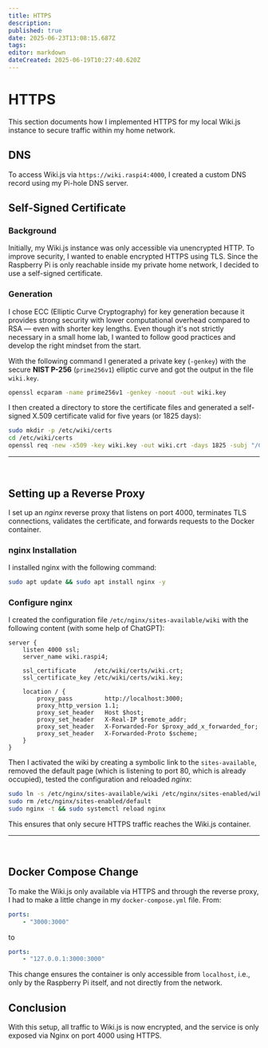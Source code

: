 ```yaml
---
title: HTTPS
description: 
published: true
date: 2025-06-23T13:08:15.687Z
tags: 
editor: markdown
dateCreated: 2025-06-19T10:27:40.620Z
---
```


# HTTPS
This section documents how I implemented HTTPS for my local Wiki.js instance to secure traffic within my home network.

## DNS
To access Wiki.js via `https://wiki.raspi4:4000`, I created a custom DNS record using my Pi-hole DNS server.


## Self-Signed Certificate
### Background
Initially, my Wiki.js instance was only accessible via unencrypted HTTP. To improve security, I wanted to enable encrypted HTTPS using TLS. Since the Raspberry Pi is only reachable inside my private home network, I decided to use a self-signed certificate.

### Generation
I chose ECC (Elliptic Curve Cryptography) for key generation because it provides strong security with lower computational overhead compared to RSA — even with shorter key lengths.
Even though it's not strictly necessary in a small home lab, I wanted to follow good practices and develop the right mindset from the start.

With the following command I generated a private key (`-genkey`) with the secure **NIST P-256** (`prime256v1`) elliptic curve and got the output in the file `wiki.key`.

```bash
openssl ecparam -name prime256v1 -genkey -noout -out wiki.key
```

I then created a directory to store the certificate files and generated a self-signed X.509 certificate valid for five years (or 1825 days):


```bash
sudo mkdir -p /etc/wiki/certs
cd /etc/wiki/certs
openssl req -new -x509 -key wiki.key -out wiki.crt -days 1825 -subj "/CN=wiki.raspi4"
```

---
<br>

## Setting up a Reverse Proxy
I set up an *nginx* reverse proxy that listens on port 4000, terminates TLS connections, validates the certificate, and forwards requests to the Docker container.

### nginx Installation
I installed nginx with the following command:

```bash
sudo apt update && sudo apt install nginx -y
```

### Configure nginx
I created the configuration file `/etc/nginx/sites-available/wiki` with the following content (with some help of ChatGPT):

```nginx
server {
    listen 4000 ssl;
    server_name wiki.raspi4;

    ssl_certificate     /etc/wiki/certs/wiki.crt;
    ssl_certificate_key /etc/wiki/certs/wiki.key;

    location / {
        proxy_pass         http://localhost:3000;
        proxy_http_version 1.1;
        proxy_set_header   Host $host;
        proxy_set_header   X-Real-IP $remote_addr;
        proxy_set_header   X-Forwarded-For $proxy_add_x_forwarded_for;
        proxy_set_header   X-Forwarded-Proto $scheme;
    }
}
```

Then I activated the wiki by creating a symbolic link to the `sites-available`, removed the default page (which is listening to port 80, which is already occupied), tested the configuration and reloaded *nginx*:

```bash
sudo ln -s /etc/nginx/sites-available/wiki /etc/nginx/sites-enabled/wiki
sudo rm /etc/nginx/sites-enabled/default
sudo nginx -t && sudo systemctl reload nginx
```

This ensures that only secure HTTPS traffic reaches the Wiki.js container.

---
<br>

## Docker Compose Change
To make the Wiki.js only available via HTTPS and through the reverse proxy, I had to make a little change in my `docker-compose.yml` file.
From: 
```yaml
ports:
	- "3000:3000"
```
to 
```yaml
ports:
	- "127.0.0.1:3000:3000"
```

This change ensures the container is only accessible from `localhost`, i.e., only by the Raspberry Pi itself, and not directly from the network.

## Conclusion
With this setup, all traffic to Wiki.js is now encrypted, and the service is only exposed via Nginx on port 4000 using HTTPS.
